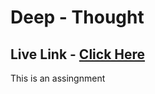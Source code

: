 # Deep - Thought

## Live Link - [Click Here](https://dtfrontend.netlify.app)


This is an assingnment
